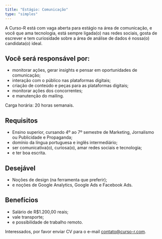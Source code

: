 ```yaml
---
title: "Estágio: Comunicação"
type: "simples"
---
```


A Curso-R está com vaga aberta para estágio na área de comunicação, e você que ama tecnologia, está sempre ligada(o) nas redes sociais, gosta de escrever e tem curiosidade sobre a área de análise de dados é nossa(o) candidata(o) ideal. 

## Você será responsável por:

* monitorar ações, gerar insights e pensar em oportunidades de comunicação;
* interação com o público nas plataformas digitais;
* criação de conteúdo e peças para as plataformas digitais;
* monitorar ações dos concorrentes;
* e manutenção do mailing.

Carga horária: 20 horas semanais.

## Requisitos

* Ensino superior, cursando 4º ao 7º semestre de Marketing, Jornalismo ou Publicidade e Propaganda;
* domínio da língua portuguesa e inglês intermediário;
* ser comunicativa(o), curiosa(o), amar redes sociais e tecnologia;
* e ter boa escrita.

## Desejável

* Noções de design (na ferramenta que preferir);
* e noções de Google Analytics, Google Ads e Facebook Ads.

## Benefícios

* Salário de R$1.200,00 reais;
* vale transporte;
* e possibilidade de trabalho remoto.


Interessados, por favor enviar CV para o e-mail contato@curso-r.com.
